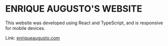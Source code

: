 # ENRIQUE AUGUSTO'S WEBSITE

This website was developed using React and TypeScript, and is responsive for mobile devices.

Link: [enriqueaugusto.com](https://enriqueaugusto.com/)

